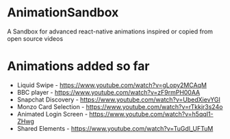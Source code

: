 # AnimationSandbox
A Sandbox for advanced react-native animations inspired or copied from open source videos

# Animations added so far
* Liquid Swipe - https://www.youtube.com/watch?v=gLopy2MCAqM
* BBC player - https://www.youtube.com/watch?v=zF9rmPH00AA
* Snapchat Discovery - https://www.youtube.com/watch?v=UbedXievYGI
* Monzo Card Selection - https://www.youtube.com/watch?v=rTkkjr3s24o
* Animated Login Screen - https://www.youtube.com/watch?v=h5qqI1-ZHwg
* Shared Elements - https://www.youtube.com/watch?v=TuGdl_UFTuM
